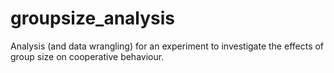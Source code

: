 # groupsize_analysis
Analysis (and data wrangling) for an experiment to investigate the effects of group size on cooperative behaviour.
